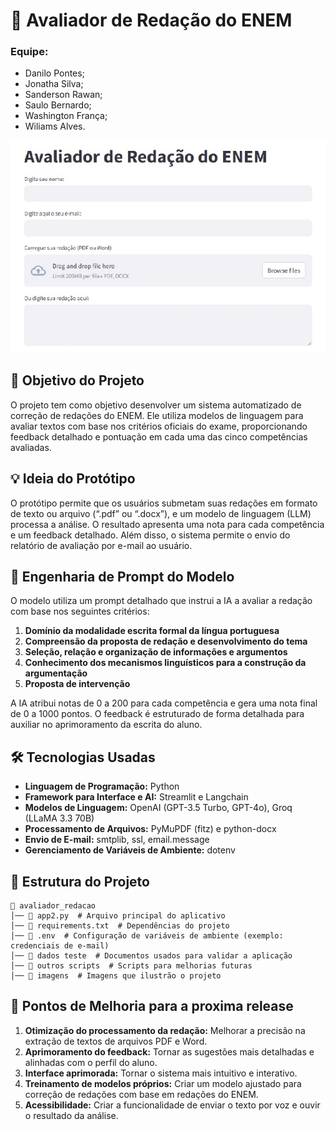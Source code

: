 # 📑 Avaliador de Redação do ENEM

### Equipe:
- Danilo Pontes;
- Jonatha Silva;
- Sanderson Rawan;
- Saulo Bernardo;
- Washington França;
- Wiliams Alves.

![image](./imagens/img-avaliador.png)

## 🎯 Objetivo do Projeto
O projeto tem como objetivo desenvolver um sistema automatizado de correção de redações do ENEM. Ele utiliza modelos de linguagem para avaliar textos com base nos critérios oficiais do exame, proporcionando feedback detalhado e pontuação em cada uma das cinco competências avaliadas.

## 💡 Ideia do Protótipo
O protótipo permite que os usuários submetam suas redações em formato de texto ou arquivo (“.pdf” ou “.docx”), e um modelo de linguagem (LLM) processa a análise. O resultado apresenta uma nota para cada competência e um feedback detalhado. Além disso, o sistema permite o envio do relatório de avaliação por e-mail ao usuário.

## 🔎 Engenharia de Prompt do Modelo
O modelo utiliza um prompt detalhado que instrui a IA a avaliar a redação com base nos seguintes critérios:
1. **Domínio da modalidade escrita formal da língua portuguesa**
2. **Compreensão da proposta de redação e desenvolvimento do tema**
3. **Seleção, relação e organização de informações e argumentos**
4. **Conhecimento dos mecanismos linguísticos para a construção da argumentação**
5. **Proposta de intervenção**

A IA atribui notas de 0 a 200 para cada competência e gera uma nota final de 0 a 1000 pontos. O feedback é estruturado de forma detalhada para auxiliar no aprimoramento da escrita do aluno.

## 🛠 Tecnologias Usadas
- **Linguagem de Programação:** Python
- **Framework para Interface e AI:** Streamlit e Langchain
- **Modelos de Linguagem:** OpenAI (GPT-3.5 Turbo, GPT-4o), Groq (LLaMA 3.3 70B)
- **Processamento de Arquivos:** PyMuPDF (fitz) e python-docx
- **Envio de E-mail:** smtplib, ssl, email.message
- **Gerenciamento de Variáveis de Ambiente:** dotenv

## 📂 Estrutura do Projeto
```
📁 avaliador_redacao
│── 📄 app2.py  # Arquivo principal do aplicativo
│── 📄 requirements.txt  # Dependências do projeto
│── 📄 .env  # Configuração de variáveis de ambiente (exemplo: credenciais de e-mail)
│── 📁 dados teste  # Documentos usados para validar a aplicação
│── 📁 outros scripts  # Scripts para melhorias futuras
│── 📁 imagens  # Imagens que ilustrão o projeto
```

## 📌 Pontos de Melhoria para a proxima release
1. **Otimização do processamento da redação:** Melhorar a precisão na extração de textos de arquivos PDF e Word.
2. **Aprimoramento do feedback:** Tornar as sugestões mais detalhadas e alinhadas com o perfil do aluno.
3. **Interface aprimorada:** Tornar o sistema mais intuitivo e interativo.
4. **Treinamento de modelos próprios:** Criar um modelo ajustado para correção de redações com base em redações do ENEM.
5. **Acessibilidade:** Criar a funcionalidade de enviar o texto por voz e ouvir o resultado da análise. 

